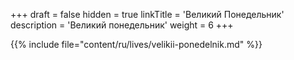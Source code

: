 +++
draft = false
hidden = true
linkTitle = 'Великий Понедельник'
description = 'Великий понедельник'
weight = 6
+++

{{% include file="content/ru/lives/velikii-ponedelnik.md" %}}
